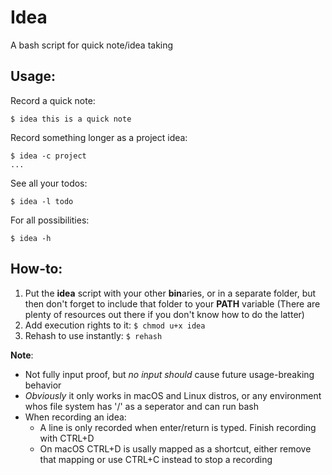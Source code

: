 # Idea
A bash script for quick note/idea taking

## Usage:
Record a quick note:
<br>
```console
$ idea this is a quick note
```

Record something longer as a project idea:
<br>
```console
$ idea -c project
...
```

See all your todos:
<br>
```console
$ idea -l todo
```

For all possibilities:
<br>
```console
$ idea -h
```

## How-to:
1. Put the **idea** script with your other **bin**aries, or in a separate folder, but then don't forget to include that folder to your **PATH** variable (There are plenty of resources out there if you don't know how to do the latter)
2. Add execution rights to it: ```$ chmod u+x idea```
3. Rehash to use instantly: ```$ rehash``` 

**Note**:
* Not fully input proof, but <i>no input should</i> cause future usage-breaking behavior
* *Obviously* it only works in macOS and Linux distros, or any environment whos file system has '/' as a seperator and can run bash
* When recording an idea:
  * A line is only recorded when enter/return is typed. Finish recording with CTRL+D
  * On macOS CTRL+D is usally mapped as a shortcut, either remove that mapping or use CTRL+C instead to stop a recording
